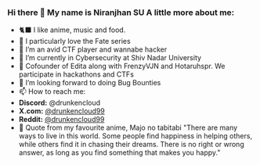 ### Hi there 👋 My name is Niranjhan SU A little more about me:

- 🐈‍⬛ I like anime, music and food.
- 🫡 I particularly love the Fate series
- 🔭 I’m an avid CTF player and wannabe hacker
- 🌱 I’m currently in Cybersecurity at Shiv Nadar University
- 👯 Cofounder of Edita along with FrenzyVJN and Hotaruhspr. We participate in hackathons and CTFs
- 🤔 I’m looking forward to doing Bug Bounties
- 📫 How to reach me:
- **Discord:** @drunkencloud
- **X.com:** [@drunkencloud99](https://x.com/drunkencloud99)
- **Reddit:** [@drunkencloud99](https://www.reddit.com/user/drunkencloud99)
- 🥰 Quote from my favourite anime, Majo no tabitabi "There are many ways to live in this world. Some people find happiness in helping others, while others find it in chasing their dreams. There is no right or wrong answer, as long as you find something that makes you happy."
